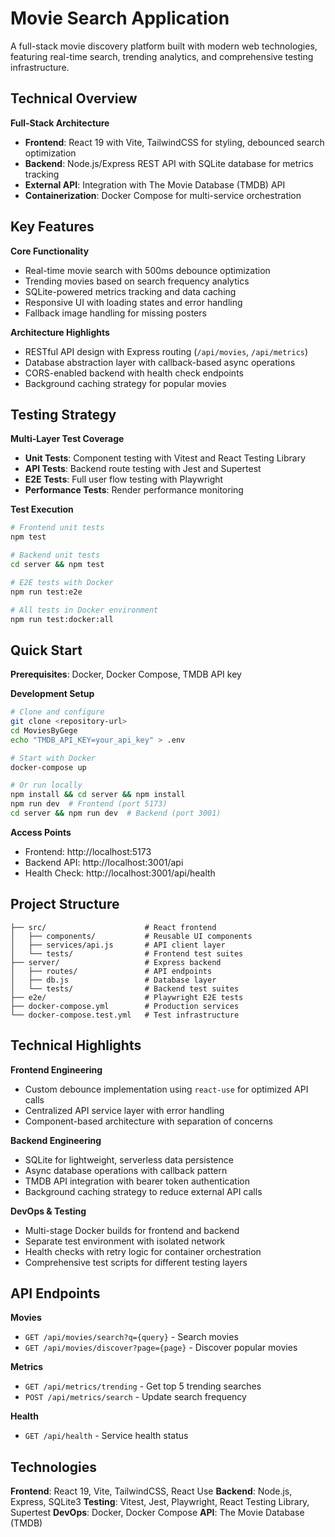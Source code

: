 # Movie Search Application

A full-stack movie discovery platform built with modern web technologies, featuring real-time search, trending analytics, and comprehensive testing infrastructure.

## Technical Overview

**Full-Stack Architecture**
- **Frontend**: React 19 with Vite, TailwindCSS for styling, debounced search optimization
- **Backend**: Node.js/Express REST API with SQLite database for metrics tracking
- **External API**: Integration with The Movie Database (TMDB) API
- **Containerization**: Docker Compose for multi-service orchestration

## Key Features

**Core Functionality**
- Real-time movie search with 500ms debounce optimization
- Trending movies based on search frequency analytics
- SQLite-powered metrics tracking and data caching
- Responsive UI with loading states and error handling
- Fallback image handling for missing posters

**Architecture Highlights**
- RESTful API design with Express routing (`/api/movies`, `/api/metrics`)
- Database abstraction layer with callback-based async operations
- CORS-enabled backend with health check endpoints
- Background caching strategy for popular movies

## Testing Strategy

**Multi-Layer Test Coverage**
- **Unit Tests**: Component testing with Vitest and React Testing Library
- **API Tests**: Backend route testing with Jest and Supertest
- **E2E Tests**: Full user flow testing with Playwright
- **Performance Tests**: Render performance monitoring

**Test Execution**
```bash
# Frontend unit tests
npm test

# Backend unit tests
cd server && npm test

# E2E tests with Docker
npm run test:e2e

# All tests in Docker environment
npm run test:docker:all
```

## Quick Start

**Prerequisites**: Docker, Docker Compose, TMDB API key

**Development Setup**
```bash
# Clone and configure
git clone <repository-url>
cd MoviesByGege
echo "TMDB_API_KEY=your_api_key" > .env

# Start with Docker
docker-compose up

# Or run locally
npm install && cd server && npm install
npm run dev  # Frontend (port 5173)
cd server && npm run dev  # Backend (port 3001)
```

**Access Points**
- Frontend: http://localhost:5173
- Backend API: http://localhost:3001/api
- Health Check: http://localhost:3001/api/health

## Project Structure

```
├── src/                      # React frontend
│   ├── components/           # Reusable UI components
│   ├── services/api.js       # API client layer
│   └── tests/                # Frontend test suites
├── server/                   # Express backend
│   ├── routes/               # API endpoints
│   ├── db.js                 # Database layer
│   └── tests/                # Backend test suites
├── e2e/                      # Playwright E2E tests
├── docker-compose.yml        # Production services
└── docker-compose.test.yml   # Test infrastructure
```

## Technical Highlights

**Frontend Engineering**
- Custom debounce implementation using `react-use` for optimized API calls
- Centralized API service layer with error handling
- Component-based architecture with separation of concerns

**Backend Engineering**
- SQLite for lightweight, serverless data persistence
- Async database operations with callback pattern
- TMDB API integration with bearer token authentication
- Background caching strategy to reduce external API calls

**DevOps & Testing**
- Multi-stage Docker builds for frontend and backend
- Separate test environment with isolated network
- Health checks with retry logic for container orchestration
- Comprehensive test scripts for different testing layers

## API Endpoints

**Movies**
- `GET /api/movies/search?q={query}` - Search movies
- `GET /api/movies/discover?page={page}` - Discover popular movies

**Metrics**
- `GET /api/metrics/trending` - Get top 5 trending searches
- `POST /api/metrics/search` - Update search frequency

**Health**
- `GET /api/health` - Service health status

## Technologies

**Frontend**: React 19, Vite, TailwindCSS, React Use
**Backend**: Node.js, Express, SQLite3
**Testing**: Vitest, Jest, Playwright, React Testing Library, Supertest
**DevOps**: Docker, Docker Compose
**API**: The Movie Database (TMDB)


